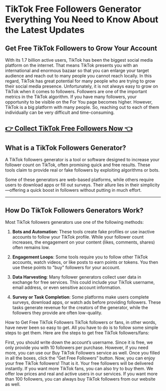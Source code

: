 # TikTok Free Followers Generator Everything You Need to Know About the Latest Updates

## Get Free TikTok Followers to Grow Your Account
With its 1.7 billion active users, TikTok has been the biggest social media platform on the internet. That means TikTok presents you with an international and enormous bazaar so that you can enlarge your target audience and reach out to many people you cannot reach locally. In this regard, TikTok has great potential for many people who are trying to grow their social media presence. 
Unfortunately, it is not always easy to grow on TikTok when it comes to followers. Followers are one of the important metrics in the TikTok algorithm. If you have many followers, your opportunity to be visible on the For You page becomes higher. However, TikTok is a big platform with many people. So, reaching out to each of them individually can be very difficult and time-consuming.

## [👉 Collect TikTok Free Followers Now 👈](https://tiktok-free-followers.netlify.app/)

## **What is a TikTok Followers Generator?**

A TikTok followers generator is a tool or software designed to increase your follower count on TikTok, often promising quick and free results. These tools claim to provide real or fake followers by exploiting algorithms or bots.

Some of these generators are web-based platforms, while others require users to download apps or fill out surveys. Their allure lies in their simplicity—offering a quick boost in followers without putting in much effort.

---

## **How Do TikTok Followers Generators Work?**

Most TikTok followers generators use one of the following methods:

1. **Bots and Automation**: 
   These tools create fake profiles or use inactive accounts to follow your TikTok profile. While your follower count increases, the engagement on your content (likes, comments, shares) often remains low.

2. **Engagement Loops**:
   Some tools require you to follow other TikTok accounts, watch videos, or like posts to earn points or tokens. You then use these points to "buy" followers for your account.

3. **Data Harvesting**:
   Many follower generators collect user data in exchange for free services. This could include your TikTok username, email address, or even sensitive account information.

4. **Survey or Task Completion**:
   Some platforms make users complete surveys, download apps, or watch ads before providing followers. These tasks generate revenue for the creators of the generator, while the followers they provide are often low-quality.

How to Get Free TikTok Followers
TikTok followers or fans, in other words, have never been so easy to get. All you have to do is to follow some simple steps to get them. Here are the steps to get free TikTok followers/fans:

First, you should write down the account’s username.
Since it is free, we only provide you with 10 followers per purchase. However, if you need more, you can use our Buy TikTok Followers service as well.
Once you filled in all the boxes, click the “Get Free Followers” button.
Now, you can enjoy your free TikTok followers!
That is it. Your free followers will be delivered instantly. If you want more TikTok fans, you can also try to buy them. We offer low prices and real and active users in our services. If you want more than 100 followers, you can always buy TikTok followers from our website as well.
